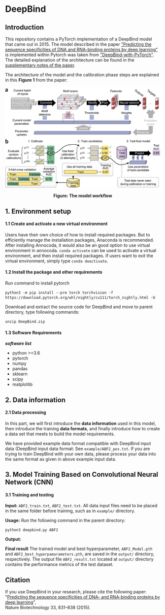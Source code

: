 # DeepBind
## Introduction
This repository contains a PyTorch implementation of a DeepBind model that came out in 2015. The model described in the paper ["Predicting the sequence specificities of DNA and RNA-binding proteins by deep learning"](https://www.nature.com/articles/nbt.3300) is implemented within Pytorch was taken from ["DeepBind-with-PyTorch"](https://github.com/MedChaabane/DeepBind-with-PyTorch). The detailed explanation of the architecture can be found in the [supplementary notes of the paper](https://static-content.springer.com/esm/art%3A10.1038%2Fnbt.3300/MediaObjects/41587_2015_BFnbt3300_MOESM51_ESM.pdf). 

The architecture of the model and the calibration phase steps are explained in this **Figure 1** from the paper:

<p align="center">
<img src="deepbind.jpg">
</p>
<p align="center"><b>Figure: The model workflow</b></p>

## 1. Environment setup

#### 1.1 Create and activate a new virtual environment

Users have their own choice of how to install required packages. But to efficiently manage the installation packages, Anaconda is recommended. After installing Annocoda, it would also be an good option to use virtual environment in annocoda. `conda activate` can be used to activate a virtual environment, and then install required packages. If users want to exit the virtual environment, simply type `conda deactivate`. 

#### 1.2 Install the package and other requirements

Run command to install pytorch

```
python3 -m pip install --pre torch torchvision -f https://download.pytorch.org/whl/nightly/cu111/torch_nightly.html -U
```
Download and extract the source code for DeepBind and move to parent directory, type following commands:

```
unzip DeepBind.zip
```
#### 1.3 Software Requirements

***software list***
- python >=3.6
- pytorch
- numpy 
- pandas
- sklearn
- scipy 
- matplotlib

## 2. Data information

#### 2.1 Data processing

In this part, we will first introduce the **data information** used in this model, then introduce the training **data formats**, and finally introduce how to create a data set that meets to build the model requirements.

We have provided example data format compatible with DeepBind input data (DeepBind input data format: See `example/ABF2_pos.txt`. If you are trying to train DeepBind with your own data, please process your data into the same format as given in above example input data.

## 3. Model Training Based on Convolutional Neural Network (CNN)
#### 3.1 Training and testing 
**Input:** `ABF2_train.txt`, `ABF2_test.txt`. 
All data input files need to be placed in the same folder before training, such as in `example/` directory.

**Usage:**
Run the following command in the parent directory:
```
python3 deepbind.py ABF2
```
**Output:** 

**Final result** 
The trained model and best hyperparameter, `ABF2_Model.pth` and `ABF2_best_hyperpamarameters.pth`, are saved in the `output/` directory, respectively. 
The output file `ABF2_result.txt` located at `output/` directory contains the performance metrics of the test dataset.  

## Citation

If you use DeepBind in your research, please cite the following paper:</br>
"[Predicting the sequence specificities of DNA- and RNA-binding proteins by deep learning](https://www.nature.com/articles/nbt.3300)",<br/>
Nature Biotechnology 33, 831–838 (2015).
